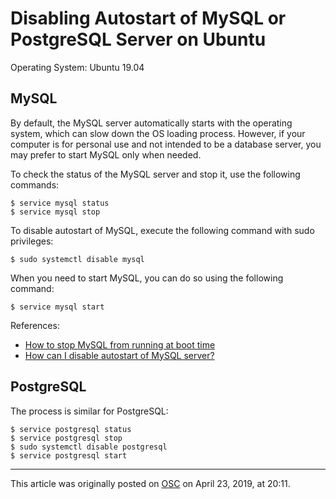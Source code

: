 # Disabling Autostart of MySQL or PostgreSQL Server on Ubuntu

Operating System: Ubuntu 19.04

## MySQL

By default, the MySQL server automatically starts with the operating system, which can slow down the OS loading process. However, if your computer is for personal use and not intended to be a database server, you may prefer to start MySQL only when needed.

To check the status of the MySQL server and stop it, use the following commands:

```
$ service mysql status
$ service mysql stop
```

To disable autostart of MySQL, execute the following command with sudo privileges:

```
$ sudo systemctl disable mysql
```

When you need to start MySQL, you can do so using the following command:

```
$ service mysql start
```

References:
- [How to stop MySQL from running at boot time](https://askubuntu.com/questions/57381/how-to-stop-mysql-from-running-at-boot-time)
- [How can I disable autostart of MySQL server?](https://askubuntu.com/questions/833094/how-can-i-disable-autostart-of-mysql-server)

## PostgreSQL

The process is similar for PostgreSQL:

```
$ service postgresql status
$ service postgresql stop
$ sudo systemctl disable postgresql
$ service postgresql start
```

---

This article was originally posted on [OSC](https://my.oschina.net/iridium/blog/3041476) on April 23, 2019, at 20:11.
